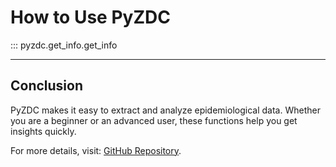 # **How to Use PyZDC**

::: pyzdc.get_info.get_info

---

## **Conclusion**

PyZDC makes it easy to extract and analyze epidemiological data. Whether you are a beginner or an advanced user, these functions help you get insights quickly.

For more details, visit: [GitHub Repository](https://github.com/GuttoF/pyzdc).
